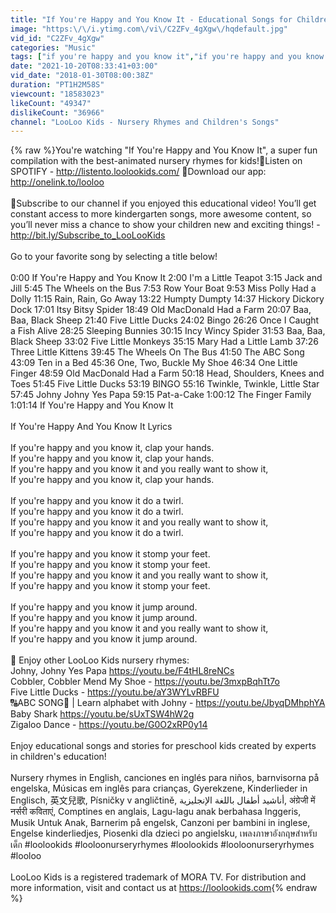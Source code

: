 ```yaml
---
title: "If You're Happy and You Know It - Educational Songs for Children | LooLoo Kids"
image: "https:\/\/i.ytimg.com\/vi\/C2ZFv_4gXgw\/hqdefault.jpg"
vid_id: "C2ZFv_4gXgw"
categories: "Music"
tags: ["if you're happy and you know it","if you're happy and you know it clap your hands","nursery rhymes"]
date: "2021-10-20T08:33:41+03:00"
vid_date: "2018-01-30T08:00:38Z"
duration: "PT1H2M58S"
viewcount: "18583023"
likeCount: "49347"
dislikeCount: "36966"
channel: "LooLoo Kids - Nursery Rhymes and Children's Songs"
---
```

{% raw %}You're watching &quot;If You're Happy and You Know It&quot;, a super fun compilation with the best-animated nursery rhymes for kids!📢Listen on SPOTIFY  - <a rel="nofollow" target="blank" href="http://listento.loolookids.com/">http://listento.loolookids.com/</a> 📢Download our app: <a rel="nofollow" target="blank" href="http://onelink.to/looloo">http://onelink.to/looloo</a><br /><br />🔔Subscribe to our channel if you enjoyed this educational video! You’ll get constant access to more kindergarten songs, more awesome content, so you’ll never miss a chance to show your children new and exciting things! - <a rel="nofollow" target="blank" href="http://bit.ly/Subscribe_to_LooLooKids">http://bit.ly/Subscribe_to_LooLooKids</a><br /><br />Go to your favorite song by selecting a title below!<br /><br />0:00 If You're Happy and You Know It 2:00 I'm a Little Teapot 3:15 Jack and Jill 5:45 The Wheels on the Bus 7:53 Row Your Boat 9:53 Miss Polly Had a Dolly 11:15 Rain, Rain, Go Away 13:22 Humpty Dumpty 14:37 Hickory Dickory Dock 17:01 Itsy Bitsy Spider 18:49 Old MacDonald Had a Farm 20:07 Baa, Baa, Black Sheep 21:40 Five Little Ducks 24:02 Bingo 26:26 Once I Caught a Fish Alive 28:25 Sleeping Bunnies 30:15 Incy Wincy Spider 31:53 Baa, Baa, Black Sheep 33:02 Five Little Monkeys 35:15 Mary Had a Little Lamb 37:26 Three Little Kittens 39:45 The Wheels On The Bus 41:50 The ABC Song 43:09 Ten in a Bed 45:36 One, Two, Buckle My Shoe 46:34 One Little Finger 48:59 Old MacDonald Had a Farm 50:18 Head, Shoulders, Knees and Toes 51:45 Five Little Ducks 53:19 BINGO 55:16 Twinkle, Twinkle, Little Star 57:45 Johny Johny Yes Papa 59:15 Pat-a-Cake 1:00:12 The Finger Family 1:01:14 If You're Happy and You Know It<br /><br />If You're Happy And You Know It Lyrics<br /><br />If you're happy and you know it, clap your hands. <br />If you're happy and you know it, clap your hands. <br />If you're happy and you know it and you really want to show it,<br />If you're happy and you know it, clap your hands. <br /><br />If you're happy and you know it do a twirl.<br />If you're happy and you know it do a twirl.<br />If you're happy and you know it and you really want to show it,<br />If you're happy and you know it do a twirl.<br /><br />If you're happy and you know it stomp your feet.<br />If you're happy and you know it stomp your feet.<br />If you're happy and you know it and you really want to show it,<br />If you're happy and you know it stomp your feet.<br /><br />If you're happy and you know it jump around.<br />If you're happy and you know it jump around.<br />If you're happy and you know it and you really want to show it,<br />If you're happy and you know it jump around.<br /><br />🎵 Enjoy other LooLoo Kids nursery rhymes:<br />Johny, Johny Yes Papa <a rel="nofollow" target="blank" href="https://youtu.be/F4tHL8reNCs">https://youtu.be/F4tHL8reNCs</a><br />Cobbler, Cobbler Mend My Shoe - <a rel="nofollow" target="blank" href="https://youtu.be/3mxpBqhTt7o">https://youtu.be/3mxpBqhTt7o</a><br />Five Little Ducks - <a rel="nofollow" target="blank" href="https://youtu.be/aY3WYLvRBFU">https://youtu.be/aY3WYLvRBFU</a><br />🔠ABC SONG👶 | Learn alphabet with Johny - <a rel="nofollow" target="blank" href="https://youtu.be/JbyqDMhphYA">https://youtu.be/JbyqDMhphYA</a><br />Baby Shark <a rel="nofollow" target="blank" href="https://youtu.be/sUxTSW4hW2g">https://youtu.be/sUxTSW4hW2g</a><br />Zigaloo Dance - <a rel="nofollow" target="blank" href="https://youtu.be/G0O2xRP0y14">https://youtu.be/G0O2xRP0y14</a><br /><br />Enjoy educational songs and stories for preschool kids created by experts in children's education!<br /><br />Nursery rhymes in English, canciones en inglés para niños, barnvisorna på engelska, Músicas em inglês para crianças, Gyerekzene, Kinderlieder in Englisch, 英文兒歌, Písničky v angličtině, أناشيد أطفال باللغة الإنجليزية, अंग्रेजी में नर्सरी कविताएं, Comptines en anglais, Lagu-lagu anak berbahasa Inggeris, Musik Untuk Anak, Barnerim på engelsk, Canzoni per bambini in inglese, Engelse kinderliedjes, Piosenki dla dzieci po angielsku, เพลงภาษาอังกฤษสำหรับเด็ก #loolookids #looloonurseryrhymes #loolookids #looloonurseryrhymes #looloo<br /><br />LooLoo Kids is a registered trademark of MORA TV. For distribution and more information, visit and contact us at <a rel="nofollow" target="blank" href="https://loolookids.com">https://loolookids.com</a>{% endraw %}
